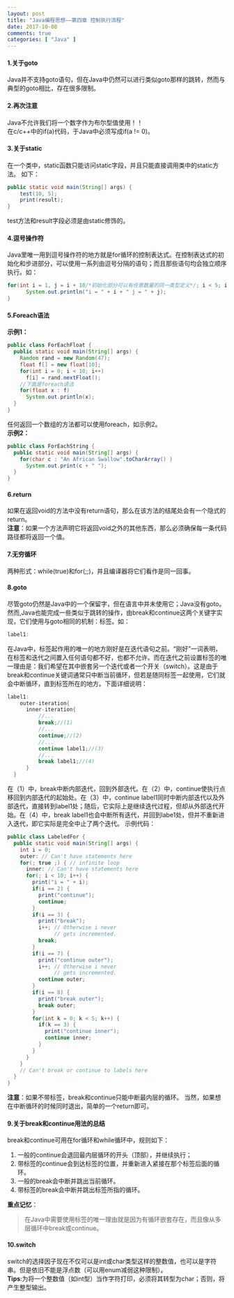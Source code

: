 ```yaml
---
layout: post
title: "Java编程思想——第四章 控制执行流程"
date: 2017-10-08
comments: true
categories: [ "Java" ]
---
```


#### 1.关于goto
Java并不支持goto语句，但在Java中仍然可以进行类似goto那样的跳转，然而与典型的goto相比，存在很多限制。
#### 2.再次注意
Java不允许我们将一个数字作为布尔型值使用！！  
在c/c++中的if(a)代码，于Java中必须写成if(a != 0)。
#### 3.关于static
在一个类中，static函数只能访问static字段，并且只能直接调用类中的static方法。
如下：
```Java
public static void main(String[] args) {
    test(10, 5);
    print(result);
}
```
test方法和result字段必须是由static修饰的。
#### 4.逗号操作符
Java里唯一用到逗号操作符的地方就是for循环的控制表达式。在控制表达式的初始化和步进部分，可以使用一系列由逗号分隔的语句；而且那些语句均会独立顺序执行。如：
```Java
for(int i = 1, j = i + 10/*初始化部分可以有任意数量的同一类型定义*/; i < 5; i++, j = i * 2) {
      System.out.println("i = " + i + " j = " + j);
}
```
#### 5.Foreach语法
**示例1：**
```Java
public class ForEachFloat {
  public static void main(String[] args) {
    Random rand = new Random(47);
    float f[] = new float[10];
    for(int i = 0; i < 10; i++)
      f[i] = rand.nextFloat();
	//下面是foreach语法
    for(float x : f)
      System.out.println(x);
  }
}
```
任何返回一个数组的方法都可以使用foreach，如示例2。  
**示例2：**
```Java
public class ForEachString {
  public static void main(String[] args) {
    for(char c : "An African Swallow".toCharArray() )
      System.out.print(c + " ");
  }
}
```
#### 6.return
如果在返回void的方法中没有return语句，那么在该方法的结尾处会有一个隐式的return。  
**注意**：如果一个方法声明它将返回void之外的其他东西，那么必须确保每一条代码路径都将返回一个值。
#### 7.无穷循环
两种形式：while(true)和for(;;)，并且编译器将它们看作是同一回事。
#### 8.goto
尽管goto仍然是Java中的一个保留字，但在语言中并未使用它；Java没有goto。然而,Java也能完成一些类似于跳转的操作，由break和continue这两个关键字实现，它们使用与goto相同的机制：标签。如：
```Java
label1:
```
在Java中，标签起作用的唯一的地方刚好是在迭代语句之前。“刚好”一词表明，在标签和迭代之间置入任何语句都不好，也都不允许。而在迭代之前设置标签的唯一理由是：我们希望在其中嵌套另一个迭代或者一个开关（switch）。这是由于break和continue关键词通常只中断当前循环，但若是随同标签一起使用，它们就会中断循环，直到标签所在的地方。下面详细说明：
```Java
label1:
	outer-iteration{
	  inner-iteration{
		  //...
		  break;//(1)
		  //...
		  continue;//(2)
		  //...
		  continue label1;//(3)
		  //...
		  break label1;//(4)		  
	  }
  }
```
在（1）中，break中断内部迭代，回到外部迭代。在（2）中，continue使执行点移回到内部迭代的起始处。在（3）中，continue label1同时中断内部迭代以及外部迭代，直接转到label1处；随后，它实际上是继续迭代过程，但却从外部迭代开始。在（4）中，break label1也会中断所有迭代，并回到labe1处，但并不重新进入迭代，即它实际是完全中止了两个迭代。
示例代码：
```Java
public class LabeledFor {
  public static void main(String[] args) {
    int i = 0;
    outer: // Can't have statements here
    for(; true ;) { // infinite loop
      inner: // Can't have statements here
      for(; i < 10; i++) {
        print("i = " + i);
        if(i == 2) {
          print("continue");
          continue;
        }
        if(i == 3) {
          print("break");
          i++; // Otherwise i never
               // gets incremented.
          break;
        }
        if(i == 7) {
          print("continue outer");
          i++; // Otherwise i never
               // gets incremented.
          continue outer;
        }
        if(i == 8) {
          print("break outer");
          break outer;
        }
        for(int k = 0; k < 5; k++) {
          if(k == 3) {
            print("continue inner");
            continue inner;
          }
        }
      }
    }
    // Can't break or continue to labels here
  }
} 
```
**注意**：如果不带标签，break和continue只能中断最内层的循环。
当然，如果想在中断循环的时候同时退出，简单的一个return即可。
#### 9.关于break和continue用法的总结
break和continue可用在for循环和while循环中，规则如下：
1. 一般的continue会退回最内层循环的开头（顶部），并继续执行；
2. 带标签的continue会到达标签的位置，并重新进入紧接在那个标签后面的循环。
3. 一般的break会中断并跳出当前循环。
4. 带标签的break会中断并跳出标签所指的循环。  

**重点记忆**：
> 在Java中需要使用标签的唯一理由就是因为有循环嵌套存在，而且像从多层循环中break或continue。

#### 10.switch
switch的选择因子现在不仅可以是int或char类型这样的整数值，也可以是字符串。但是依旧不能是浮点数（可以用enum减弱这种限制）。  
**Tips**:为将一个整数值（如int型）当作字符打印，必须将其转型为char；否则，将产生整型输出。

